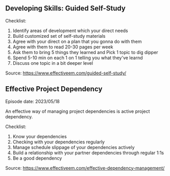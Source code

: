 ## Developing Skills: Guided Self-Study

Checklist:

1. Identify areas of development which your direct needs
2. Build customized set of self-study materials
3. Agree with your direct on a plan that you gonna do with them
4. Agree with them to read 20-30 pages per week
5. Ask them to bring 5 things they learned and Pick 1 topic to dig dipper
7. Spend 5-10 min on each 1 on 1 telling you what they've learnd
8. Discuss one topic in a bit deeper level 

Source: https://www.effectiveem.com/guided-self-study/

## Effective Project Dependency

Episode date: 2023/05/18

An effective way of managing project dependencies is active project dependency.

Checklist:

1. Know your dependencies
2. Checking with your dependencies regularly 
3. Manage schedule slippage of your dependencies actively
4. Build a relationship with your partner dependencies through regular 1:1s
5. Be a good dependency

Source: https://www.effectiveem.com/effective-dependency-management/